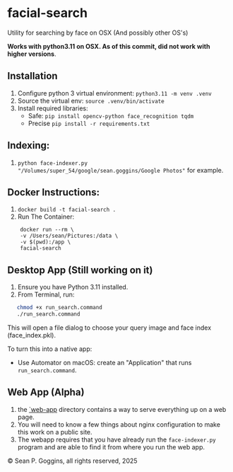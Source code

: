 # facial-search
Utility for searching by face on OSX (And possibly other OS's)

**Works with python3.11 on OSX. As of this commit, did not work with higher versions**. 

## Installation
1. Configure python 3 virtual environment: `python3.11 -m venv .venv`
2. Source the virtual env: `source .venv/bin/activate`
3. Install required libraries: 
    - Safe: `pip install opencv-python face_recognition tqdm` 
    - Precise `pip install -r requirements.txt`

## Indexing: 
1. `python face-indexer.py "/Volumes/super_54/google/sean.goggins/Google Photos"` for example. 


## Docker Instructions: 
1. `docker build -t facial-search .` 
2. Run The Container: 
```docker 
    docker run --rm \
    -v /Users/sean/Pictures:/data \
    -v $(pwd):/app \
    facial-search
```

## Desktop App (Still working on it)
1. Ensure you have Python 3.11 installed.
2. From Terminal, run:
```bash
   chmod +x run_search.command
   ./run_search.command
```

This will open a file dialog to choose your query image and face index (face_index.pkl).

To turn this into a native app:
- Use Automator on macOS: create an "Application" that runs `run_search.command`.


## Web App (Alpha)
1. the [`web-app](./web-app/) directory contains a way to serve everything up on a web page. 
2. You will need to know a few things about nginx configuration to make this work on a public site. 
3. The webapp requires that you have already run the `face-indexer.py` program and are able to find it from where you run the web app. 

© Sean P. Goggins, all rights reserved, 2025